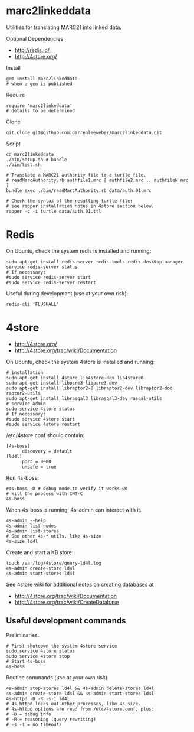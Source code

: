 
marc2linkeddata
===============

Utilities for translating MARC21 into linked data.

Optional Dependencies

  - http://redis.io/
  - http://4store.org/

Install

    gem install marc2linkeddata
    # when a gem is published

Require

    require 'marc2linkeddata'
    # details to be determined

Clone

    git clone git@github.com:darrenleeweber/marc2linkeddata.git

Script

    cd marc2linkeddata
    ./bin/setup.sh # bundle
    ./bin/test.sh

    # Translate a MARC21 authority file to a turtle file.
    # readMarcAuthority.rb authfile1.mrc [ authfile2.mrc .. authfileN.mrc ]
    bundle exec ./bin/readMarcAuthority.rb data/auth.01.mrc

    # Check the syntax of the resulting turtle file;
    # see rapper installation notes in 4store section below.
    rapper -c -i turtle data/auth.01.ttl

# Redis

On Ubuntu, check the system redis is installed and running:

    sudo apt-get install redis-server redis-tools redis-desktop-manager
    service redis-server status
    # If necessary:
    #sudo service redis-server start
    #sudo service redis-server restart

Useful during development (use at your own risk):

    redis-cli 'FLUSHALL'

# 4store

 - http://4store.org/
 - http://4store.org/trac/wiki/Documentation

On Ubuntu, check the system 4store is installed and running:

    # installation
    sudo apt-get install 4store lib4store-dev lib4store0
    sudo apt-get install libpcre3 libpcre3-dev
    sudo apt-get install libraptor2-0 libraptor2-dev libraptor2-doc raptor2-utils
    sudo apt-get install librasqal3 librasqal3-dev rasqal-utils
    # service admin
    sudo service 4store status
    # If necessary:
    #sudo service 4store start
    #sudo service 4store restart

/etc/4store.conf should contain:

    [4s-boss]
          discovery = default
    [ld4l]
          port = 9000
          unsafe = true

Run 4s-boss:

    #4s-boss -D # debug mode to verify it works OK
    # kill the process with CNT-C
    4s-boss

When 4s-boss is running, 4s-admin can interact with it.

    4s-admin --help
    4s-admin list-nodes
    4s-admin list-stores
    # See other 4s-* utils, like 4s-size
    4s-size ld4l

Create and start a KB store:

    touch /var/log/4store/query-ld4l.log
    4s-admin create-store ld4l
    4s-admin start-stores ld4l

See 4store wiki for additional notes on creating databases at
 - http://4store.org/trac/wiki/Documentation
 - http://4store.org/trac/wiki/CreateDatabase

## Useful development commands

Preliminaries:

    # First shutdown the system 4store service
    sudo service 4store status
    sudo service 4store stop
    # Start 4s-boss
    4s-boss

Routine commands (use at your own risk):

    4s-admin stop-stores ld4l && 4s-admin delete-stores ld4l
    4s-admin create-store ld4l && 4s-admin start-stores ld4l
    4s-httpd -D -R -s-1 ld4l
    # 4s-httpd locks out other processes, like 4s-size.
    # 4s-httpd options are read from /etc/4store.conf, plus:
    # -D = debug info
    # -R = reasoning (query rewriting)
    # -s -1 = no timeouts
